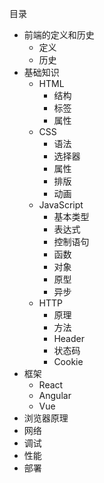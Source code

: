 目录

- 前端的定义和历史
  - 定义
  - 历史
- 基础知识
  - HTML
    - 结构
    - 标签
    - 属性
  - CSS
    - 语法
    - 选择器
    - 属性
    - 排版
    - 动画
  - JavaScript
    - 基本类型
    - 表达式
    - 控制语句
    - 函数
    - 对象
    - 原型
    - 异步
  - HTTP
    - 原理
    - 方法
    - Header
    - 状态码
    - Cookie
- 框架
  - React
  - Angular
  - Vue
- 浏览器原理
- 网络
- 调试
- 性能
- 部署